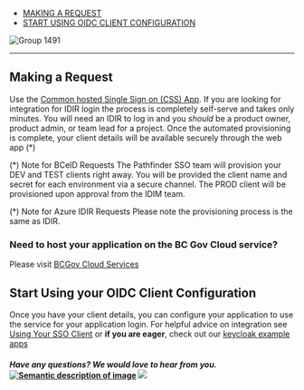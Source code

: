 * [MAKING A REQUEST](#making-a-request)
* [START USING OIDC CLIENT CONFIGURATION](#start-using-your-OIDC-client-configuration)


![Group 1491](https://user-images.githubusercontent.com/87393930/134225781-e899275c-781e-4979-8884-03ebb4fc7f51.png)

----------------------------------

## Making a Request
Use the [Common hosted Single Sign on
(CSS) App](https://bcgov.github.io/sso-requests/). If you are looking for integration for IDIR login the process is completely self-serve and takes only minutes. You will need an IDIR to log in and you _should_ be a product owner, product admin, or team lead for a project. Once the automated provisioning is complete, your client details will be available securely through the web app (*)

(*) Note for BCeID Requests
The Pathfinder SSO team will provision your DEV and TEST clients right away. You will be provided the client name and secret for each environment via a secure channel. The PROD client will be provisioned upon approval from the IDIM team.

(*) Note for Azure IDIR Requests
Please note the provisioning process is the same as IDIR. 

### Need to host your application on the BC Gov Cloud service? 

Please visit [BCGov Cloud Services](https://digital.gov.bc.ca/cloud/services/)

## Start Using your OIDC Client Configuration

Once you have your client details, you can configure your application to use the service for your application login. For helpful advice on integration see [Using Your SSO Client](https://github.com/bcgov/sso-keycloak/wiki/Using-Your-SSO-Client) or **if you are eager**, check out our [keycloak example apps](https://github.com/bcgov/keycloak-example-apps)

#### *Have any questions? We would love to hear from you.* [![Semantic description of image](https://user-images.githubusercontent.com/87393930/133688357-09f82374-ba18-4402-8089-c0a989dde882.png)][2]   <a href="mailto:bcgov.sso@gov.bc.ca?"><img src="https://user-images.githubusercontent.com/87393930/133690650-b706e658-27bf-4066-92ba-3a7d8a4593ef.png"/></a>
[2]: https://chat.developer.gov.bc.ca/channel/sso
[3]: https://[mail](mailto:bcgov.sso@gov.bc.ca)[email](mailto:bcgov.sso@gov.bc.ca)



